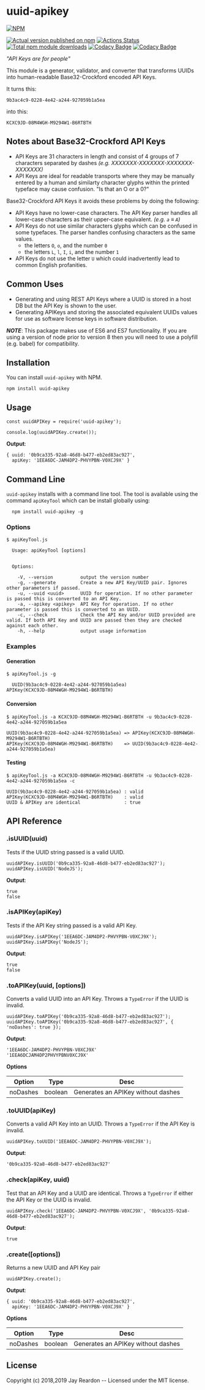 # uuid-apikey

[![NPM](https://nodei.co/npm/uuid-apikey.png?downloads=true)](https://nodei.co/npm/uuid-apikey/)

[![Actual version published on npm](http://img.shields.io/npm/v/uuid-apikey.svg)](https://www.npmjs.org/package/uuid-apikey)
[![Actions Status](https://github.com/chronosis/uuid-apikey/workflows/Build%20and%20Test%20Master/badge.svg)](https://github.com/chronosis/uuid-apikey/workflows/actions)
[![Total npm module downloads](http://img.shields.io/npm/dt/uuid-apikey.svg)](https://www.npmjs.org/package/uuid-apikey)
[![Codacy Badge](https://api.codacy.com/project/badge/Grade/6c4ea28976c54c0493f8c0a4e742a95a)](https://www.codacy.com/app/chronosis/uuid-apikey?utm_source=github.com&amp;utm_medium=referral&amp;utm_content=chronosis/uuid-apikey&amp;utm_campaign=Badge_Grade)
[![Codacy Badge](https://api.codacy.com/project/badge/Coverage/6c4ea28976c54c0493f8c0a4e742a95a)](https://www.codacy.com/app/chronosis/uuid-apikey?utm_source=github.com&utm_medium=referral&utm_content=chronosis/uuid-apikey&utm_campaign=Badge_Coverage)

*"API Keys are for people"*

This module is a generator, validator, and converter that transforms UUIDs into human-readable Base32-Crockford encoded API Keys.

It turns this:
```
9b3ac4c9-0228-4e42-a244-927059b1a5ea
```
into this:
```
KCXC9JD-08M4WGH-M9294W1-B6RTBTH
```

## Notes about Base32-Crockford API Keys
 * API Keys are 31 characters in length and consist of 4 groups of 7 characters separated by dashes *(e.g. XXXXXXX-XXXXXXX-XXXXXXX-XXXXXXX)*
 * API Keys are ideal for readable transports where they may be manually entered by a human and similarty character glyphs within the printed typeface may cause confusion. "Is that an O or a 0?"

Base32-Crockford API Keys it avoids these problems by doing the following:
   * API Keys have no lower-case characters. The API Key parser handles all lower-case characters as their upper-case equivalent. *(e.g. `a` ≡ `A`)*
   * API Keys do not use similar characters glyphs which can be confused in some typefaces. The parser handles confusing characters as the same values.  
     * the letters `O`, `o`, and the number `0`
     * the letters `L`, `l`, `I`, `i`, and the number `1`
   * API Keys do not use the letter `U` which could inadvertently lead to common English profanities.

## Common Uses
 * Generating and using REST API Keys where a UUID is stored in a host DB but the API Key is shown to the user.
 * Generating APIKeys and storing the associated equivalent UUIDs values for use as software license keys in software distribution.

***NOTE***: This package makes use of ES6 and ES7 functionality. If you are using a version of node prior to version 8 then you will need to use a polyfill (e.g. babel) for compatibility.

## Installation
You can install `uuid-apikey` with NPM.
```shell
npm install uuid-apikey
```
## Usage
```es2016
const uuidAPIKey = require('uuid-apikey');

console.log(uuidAPIKey.create());
```
**Output**:
```
{ uuid: '0b9ca335-92a8-46d8-b477-eb2ed83ac927',
  apiKey: '1EEA6DC-JAM4DP2-PHVYPBN-V0XCJ9X' }
```

## Command Line
`uuid-apikey` installs with a command line tool. The tool is available using the command `apiKeyTool` which can be install globally using:

```
  npm install uuid-apikey -g
```

### Options
```shell
$ apiKeyTool.js

  Usage: apiKeyTool [options]


  Options:

    -V, --version          output the version number
    -g, --generate         Create a new API Key/UUID pair. Ignores other parameters if passed.
    -u, --uuid <uuid>      UUID for operation. If no other parameter is passed this is converted to an API Key.
    -a, --apikey <apikey>  API Key for operation. If no other parameter is passed this is converted to an UUID.
    -c, --check            Check the API Key and/or UUID provided are valid. If both API Key and UUID are passed then they are checked against each other.
    -h, --help             output usage information
```

### Examples
#### Generation
```shell
$ apiKeyTool.js -g

  UUID(9b3ac4c9-0228-4e42-a244-927059b1a5ea)
APIKey(KCXC9JD-08M4WGH-M9294W1-B6RTBTH)
```
#### Conversion
```shell
$ apiKeyTool.js -a KCXC9JD-08M4WGH-M9294W1-B6RTBTH -u 9b3ac4c9-0228-4e42-a244-927059b1a5ea

UUID(9b3ac4c9-0228-4e42-a244-927059b1a5ea) => APIKey(KCXC9JD-08M4WGH-M9294W1-B6RTBTH)
APIKey(KCXC9JD-08M4WGH-M9294W1-B6RTBTH)    => UUID(9b3ac4c9-0228-4e42-a244-927059b1a5ea)
```

#### Testing
```shell
$ apiKeyTool.js -a KCXC9JD-08M4WGH-M9294W1-B6RTBTH -u 9b3ac4c9-0228-4e42-a244-927059b1a5ea -c

UUID(9b3ac4c9-0228-4e42-a244-927059b1a5ea) : valid
APIKey(KCXC9JD-08M4WGH-M9294W1-B6RTBTH)    : valid
UUID & APIKey are identical                : true
```

## API Reference

### .isUUID(uuid)
Tests if the UUID string passed is a valid UUID.
```es2016
uuidAPIKey.isUUID('0b9ca335-92a8-46d8-b477-eb2ed83ac927');
uuidAPIKey.isUUID('NodeJS');
```
**Output**:
```
true
false
```

### .isAPIKey(apiKey)
Tests if the API Key string passed is a valid API Key.
```es2016
uuidAPIKey.isAPIKey('1EEA6DC-JAM4DP2-PHVYPBN-V0XCJ9X');
uuidAPIKey.isAPIKey('NodeJS');
```
**Output**:
```
true
false
```

### .toAPIKey(uuid, [options])
Converts a valid UUID into an API Key. Throws a `TypeError` if the UUID is invalid.
```es2016
uuidAPIKey.toAPIKey('0b9ca335-92a8-46d8-b477-eb2ed83ac927');
uuidAPIKey.toAPIKey('0b9ca335-92a8-46d8-b477-eb2ed83ac927', { 'noDashes': true });
```
**Output**:
```
'1EEA6DC-JAM4DP2-PHVYPBN-V0XCJ9X'
'1EEA6DCJAM4DP2PHVYPBNV0XCJ9X'
```
**Options**

| Option | Type | Desc |
| ------ | ---- | ---- |
| noDashes | boolean | Generates an APIKey without dashes |

### .toUUID(apiKey)
Converts a valid API Key into an UUID. Throws a `TypeError` if the API Key is invalid.
```es2016
uuidAPIKey.toUUID('1EEA6DC-JAM4DP2-PHVYPBN-V0XCJ9X');
```
**Output**:
```
'0b9ca335-92a8-46d8-b477-eb2ed83ac927'
```

### .check(apiKey, uuid)
Test that an API Key and a UUID are identical. Throws a `TypeError` if either the API Key or the UUID is invalid.
```es2016
uuidAPIKey.check('1EEA6DC-JAM4DP2-PHVYPBN-V0XCJ9X', '0b9ca335-92a8-46d8-b477-eb2ed83ac927');
```
**Output**:
```
true
```

### .create([options])
Returns a new UUID and API Key pair
```es2016
uuidAPIKey.create();
```
**Output**:
```
{ uuid: '0b9ca335-92a8-46d8-b477-eb2ed83ac927',
  apiKey: '1EEA6DC-JAM4DP2-PHVYPBN-V0XCJ9X' }
```
**Options**

| Option | Type | Desc |
| ------ | ---- | ---- |
| noDashes | boolean | Generates an APIKey without dashes |

## License
Copyright (c) 2018,2019 Jay Reardon -- Licensed under the MIT license.
